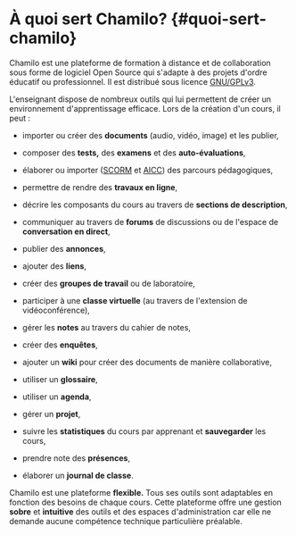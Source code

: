 # À quoi sert Chamilo? {#quoi-sert-chamilo}

Chamilo est une plateforme de formation à distance et de collaboration sous forme de logiciel Open Source qui s'adapte à des projets d'ordre éducatif ou professionnel. Il est distribué sous licence [GNU/](http://fr.wikipedia.org/wiki/Licence_publique_générale_GNU)[GPL](http://fr.wikipedia.org/wiki/Licence_publique_générale_GNU)[v3](http://fr.wikipedia.org/wiki/Licence_publique_générale_GNU).

L'enseignant dispose de nombreux outils qui lui permettent de créer un environnement d'apprentissage efficace. Lors de la création d'un cours, il peut :

* importer ou créer des **documents** \(audio, vidéo, image\) et les publier,

* composer des **tests,** des **examens** et des **auto-évaluations**,

* élaborer ou importer \([SCORM](http://fr.wikipedia.org/wiki/Sharable_Content_Object_Reference_Model) et [AICC](http://fr.wikipedia.org/wiki/Aviation_Industry_CBT_Committee)\) des parcours pédagogiques,

* permettre de rendre des **travaux en ligne**,

* décrire les composants du cours au travers de **sections de description**,

* communiquer au travers de **forums** de discussions ou de l'espace de **conversation en direct**,

* publier des **annonces**,

* ajouter des **liens**,

* créer des **groupes de travail** ou de laboratoire,

* participer à une **classe virtuelle** \(au travers de l'extension de vidéoconférence\),

* gérer les **notes** au travers du cahier de notes,

* créer des **enquêtes**,

* ajouter un **wiki** pour créer des documents de manière collaborative,

* utiliser un **glossaire**,

* utiliser un **agenda**,

* gérer un **projet**,

* suivre les **statistiques** du cours par apprenant et **sauvegarder** les cours,

* prendre note des **présences**,

* élaborer un **journal de classe**.

Chamilo est une plateforme **flexible.** Tous ses outils sont adaptables en fonction des besoins de chaque cours. Cette plateforme offre une gestion **sobre** et **intuitive** des outils et des espaces d'administration car elle ne demande aucune compétence technique particulière préalable.

